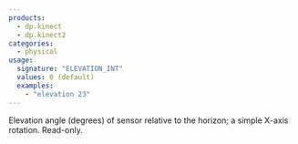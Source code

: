 ```yaml
---
products:
  - dp.kinect
  - dp.kinect2
categories:
  - physical
usage:
  signature: "ELEVATION_INT"
  values: 0 (default)
  examples:
    - "elevation 23"
---
```


Elevation angle (degrees) of sensor relative to the horizon; a simple X-axis rotation.
Read-only.
